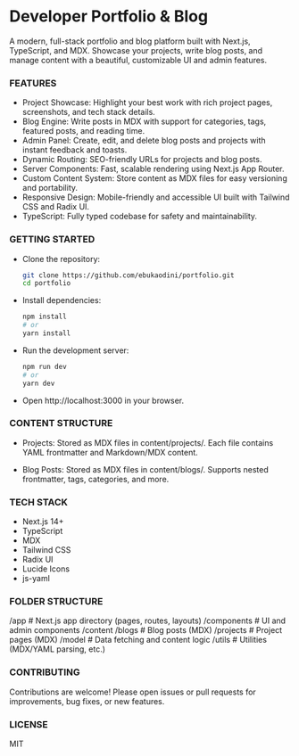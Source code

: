 # Developer Portfolio & Blog

A modern, full-stack portfolio and blog platform built with Next.js, TypeScript, and MDX.
Showcase your projects, write blog posts, and manage content with a beautiful, customizable UI and admin features.

### FEATURES

- Project Showcase: Highlight your best work with rich project pages, screenshots, and tech stack details.
- Blog Engine: Write posts in MDX with support for categories, tags, featured posts, and reading time.
- Admin Panel: Create, edit, and delete blog posts and projects with instant feedback and toasts.
- Dynamic Routing: SEO-friendly URLs for projects and blog posts.
- Server Components: Fast, scalable rendering using Next.js App Router.
- Custom Content System: Store content as MDX files for easy versioning and portability.
- Responsive Design: Mobile-friendly and accessible UI built with Tailwind CSS and Radix UI.
- TypeScript: Fully typed codebase for safety and maintainability.

### GETTING STARTED

- Clone the repository:
   ```bash
   git clone https://github.com/ebukaodini/portfolio.git
   cd portfolio
   ```

- Install dependencies:
   ```bash
   npm install
   # or
   yarn install
   ```

- Run the development server:
   ```bash
   npm run dev
   # or
   yarn dev
   ```

- Open http://localhost:3000 in your browser.

### CONTENT STRUCTURE

- Projects:
  Stored as MDX files in content/projects/.
  Each file contains YAML frontmatter and Markdown/MDX content.

- Blog Posts:
  Stored as MDX files in content/blogs/.
  Supports nested frontmatter, tags, categories, and more.

### TECH STACK

- Next.js 14+
- TypeScript
- MDX
- Tailwind CSS
- Radix UI
- Lucide Icons
- js-yaml

### FOLDER STRUCTURE

/app                # Next.js app directory (pages, routes, layouts)
/components         # UI and admin components
/content
  /blogs            # Blog posts (MDX)
  /projects         # Project pages (MDX)
/model              # Data fetching and content logic
/utils              # Utilities (MDX/YAML parsing, etc.)

### CONTRIBUTING

Contributions are welcome! Please open issues or pull requests for improvements, bug fixes, or new features.


### LICENSE

MIT
